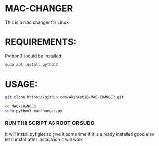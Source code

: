 # MAC-CHANGER
This is a mac changer for Linux

# REQUIREMENTS:

Python3 should be installed:

```sudo apt install python3```

# USAGE:
```bash
git clone https://github.com/Aksheet10/MAC-CHANGER.git

cd MAC-CHANGER
sudo python3 macchanger.py
```
### RUN THR SCRIPT AS ROOT OR SUDO
It will install pyfiglet so give it some time
if it is already installed good
else let it install
after installation it will work

